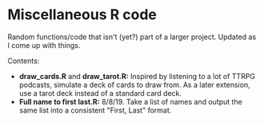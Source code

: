 # Miscellaneous R code
Random functions/code that isn't (yet?) part of a larger project. Updated as I come up with things.

Contents:
* **draw_cards.R** and **draw_tarot.R:** Inspired by listening to a lot of TTRPG podcasts, simulate a deck of cards to draw from. As a later extension, use a tarot deck instead of a standard card deck.
* **Full name to first last.R:** 8/8/19. Take a list of names and output the same list into a consistent "First, Last" format.
